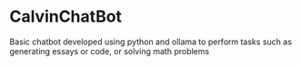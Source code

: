 # CalvinChatBot
Basic chatbot developed using python and ollama to perform tasks such as generating essays or code, or solving math problems
